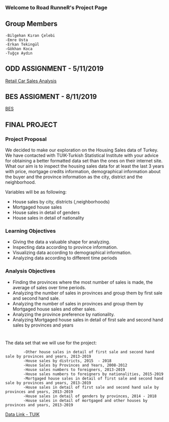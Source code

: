 ### Welcome to Road RunneR's Project Page 

## Group Members 
    -Bilgehan Kıran Çelebi
    -Emre Usta
    -Erkan Tekingül
    -Gökhan Koca
    -Tuğçe Aydın
    
## ODD ASSIGNMENT - 5/11/2019

[Retail Car Sales Analysis](road-runner_ODD-Assignment.html)

## BES ASSIGMENT - 8/11/2019
[BES](road-runner_BES-Assignment.html)

## FINAL PROJECT 

### Project Proposal

We decided to make our exploration on the Housing Sales data of Turkey. We have contacted with TUIK-Turkish Statistical Institute with your advice for obtaining a better formatted data set than the ones on their internet site.  
What our aim is to inspect the housing sales data for at least the last 3 years with price, mortgage credits information, demographical information about the buyer and the province information as the city, district and the neighborhood.    

Variables will be as following:
- House sales by city, districts (,neighborhoods)
- Mortgaged house sales 
- House sales in detail of genders
- House sales in detail of nationality

### Learning Objectives
- Giving the data a valuable shape for analyzing.
- Inspecting data according to  province information.
- Visualizing data according to  demographical information.
- Analyzing data according to different time periods 

### Analysis Objectives
- Finding the provinces where the most number of sales is made, the average of sales over time periods.
- Analyzing the number of sales in provinces and group them by first sale and second hand sale.
- Analyzing the number of sales in provinces and group them by Mortgaged house sales and other sales.
- Analyzing the province preference by nationality. 
- Analyzing Mortgaged house sales in detail of first sale and second hand sales by provinces and years
   
#
The data set that we will use for the project: 

            -Other house sales in detail of first sale and second hand sale by provinces and years, 2013-2019 
            -House sales by districts, 2015  - 2018 
            -House Sales by Provinces and Years, 2008-2012
            -House sales numbers to foreigners, 2013-2019
            -House sales numbers to foreigners by nationalities, 2015-2019
            -Mortgaged house sales in detail of first sale and second hand sale by provinces and years, 2013-2019
            -House sales in detail of first sale and second hand sale by provinces and years, 2013-2019
            -House sales in detail of genders by provinces, 2014 - 2018 
            -House sales in detail of mortgaged and other houses by provinces and years, 2013-2019 
  
  [Data Link - TUIK ](http://www.tuik.gov.tr/PreTablo.do?alt_id=1056 ) 



